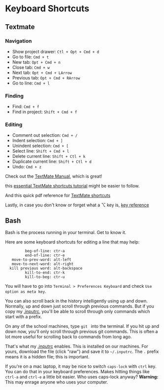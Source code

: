 # Keyboard Shortcuts

## Textmate

### Navigation
* Show project drawer: `Ctl + Opt + Cmd + d`
* Go to file: `Cmd + t`
* New tab: `Opt + Cmd + n`
* Close tab: `Cmd + w`
* Next tab: `Opt + Cmd + LArrow`
* Previous tab: `Opt + Cmd + RArrow`
* Go to line: `Cmd + l`

### Finding
* Find: `Cmd + f`
* Find in project: `Shift + Cmd + f`

### Editing
* Comment out selection: `Cmd + /`
* Indent selection: `Cmd + ]`
* Unindent selection: `Cmd + [`
* Select line: `Shift + Cmd + l`
* Delete current line: `Shift + Ctl + k`
* Duplicate current line: `Shift + Ctl + d`
* Undo: `Cmd + z`


Check out the [TextMate Manual][tm_man], which is great!

this [essential TextMate shortcuts tutorial][tm_tut] might be easier to follow.

And this quick pdf reference for [TextMate shortcuts][tm_cheatsheet]

Lastly, in case you don't know or forget what a ⌥ key is, [key reference][key_reference]

[tm_tut]: http://net.tutsplus.com/tutorials/tools-and-tips/essential-textmate-shortcuts-tips-and-techniques/

[tm_man]: http://manual.macromates.com/en/all_pages.html

[tm_cheatsheet]: https://sites.google.com/a/grayskies.net/www/textmate

[key_reference]: http://myfirstmac.com/images/uploads/articleImages/key-symbols.gif



## Bash

Bash is the process running in your terminal. Get to know it.

Here are some keyboard shortcuts for editing a line that may help:

```
         beg-of-line: ctr-a
         end-of-line: ctr-e
   move-to-prev-word: alt-left
   move-to-next-word: alt-right
  kill previous word: alt-backspace
         kill-to-end: ctr-k
         kill-to-beg: ctr-u
```

You will have to go into `Terminal > Preferences Keyboard` and check
`Use option as meta key`.

You can also scroll back in the history intelligently using up and
down. Normally, up and down just scroll through previous commands. But
if you copy my [.inputrc][inputrc], you'll be able to scroll through
only commands which start with a prefix.

On any of the school machines, type `git ` into the terminal. If you
hit up and down now, you'll only scroll through previous git
commands. This is often a lot more useful for scrolling back to
commands from long ago.

That's what my [.inputrc][inputrc] enables. This is installed on our
machines. For yours, download the file (click "raw") and save it to
`~/.inputrc`. The `.` prefix means it is a hidden file; this is
important.

[inputrc]: https://github.com/appacademy/dotfiles/blob/master/inputrc

If you're on a mac laptop, it may be nice to switch `caps-lock` with
`ctrl` key. You can do that in your keyboard preferences. Makes
hitting things like `ctrl-a` and `ctrl-e` a little bit easier. Who
uses caps-lock anyway?
**Warning:** This may enrage anyone who uses your computer.